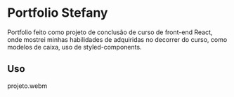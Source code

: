 
# Portfolio Stefany

Portfolio feito como projeto de conclusão de curso de front-end React,
 onde mostrei minhas habilidades de adquiridas no decorrer do curso, como modelos de caixa,
uso de styled-components.

## Uso

projeto.webm